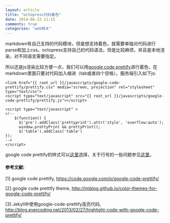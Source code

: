 ```yaml
---
layout: article
title: "octopress代码着色"
date: 2014-06-22 11:15
comments: true
categories: "web相关"
---
```



  markdown有自己支持的代码模块，但是想支持着色，就需要单独对代码进行parse和加上css。octopress支持自己的代码语法，但是比较麻烦，并且是本地渲染，对不同语言需要指定。

  所以还是js渲染比较方便一点，我们可以用[google code prettify][1]进行着色，在markdown里面只要对代码加入缩进（tab或者四个空格）。服务端引入如下js:
	
	<link href="{{ root_url }}/javascripts/google-code-prettify/prettify.css" media="screen, projection" rel="stylesheet" type="text/css">
	<script type="text/javascript" src="{{ root_url }}/javascripts/google-code-prettify/prettify.js"></script>
	
	<script type="text/javascript" >
	<!--
	    $(function() {
	      $('pre').addClass('prettyprint').attr('style', 'overflow:auto');
	      window.prettyPrint && prettyPrint();
	      $('table').addClass('table')
	});
	-->
	</script>

  google code prettify的样式可以[这里][2]选择，关于行号的一些问题参见[这里][3]。

[1]:https://code.google.com/p/google-code-prettify/ "google code prettify"
[2]:http://jmblog.github.io/color-themes-for-google-code-prettify/ "google code prettify theme"
[3]:http://blog.evercoding.net/2013/02/27/highlight-code-with-google-code-prettify/ "Jekyll中使用google-code-prettify高亮代码"

#### 参考文献:

  \[1] google code prettify, <https://code.google.com/p/google-code-prettify/>
 
  \[2] google code prettify theme, <http://jmblog.github.io/color-themes-for-google-code-prettify/>
 
  \[3] Jekyll中使用google-code-prettify高亮代码, <http://blog.evercoding.net/2013/02/27/highlight-code-with-google-code-prettify/>

